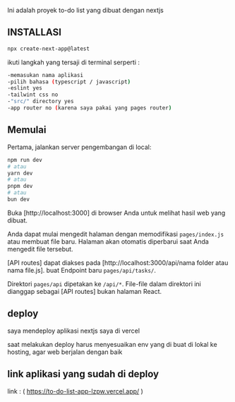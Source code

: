 Ini adalah proyek to-do list yang dibuat dengan nextjs

## INSTALLASI

```bash
npx create-next-app@latest
```

ikuti langkah yang tersaji di terminal
serperti :

```bash
-memasukan nama aplikasi
-pilih bahasa (typescript / javascript)
-eslint yes
-tailwint css no
-"src/" directory yes
-app router no (karena saya pakai yang pages router)
```

## Memulai

Pertama, jalankan server pengembangan di local:

```bash
npm run dev
# atau
yarn dev
# atau
pnpm dev
# atau
bun dev
```

Buka [http://localhost:3000] di browser Anda untuk melihat hasil web yang dibuat.

Anda dapat mulai mengedit halaman dengan memodifikasi `pages/index.js` atau membuat file baru. Halaman akan otomatis diperbarui saat Anda mengedit file tersebut.

[API routes] dapat diakses pada [http://localhost:3000/api/nama folder atau nama file.js]. buat Endpoint baru `pages/api/tasks/`.

Direktori `pages/api` dipetakan ke `/api/*`. File-file dalam direktori ini dianggap sebagai [API routes] bukan halaman React.

## deploy

saya mendeploy aplikasi nextjs saya di vercel

saat melakukan deploy harus menyesuaikan env yang di buat di lokal ke hosting, agar web berjalan dengan baik

## link aplikasi yang sudah di deploy

link : ( https://to-do-list-app-lzpw.vercel.app/ )
